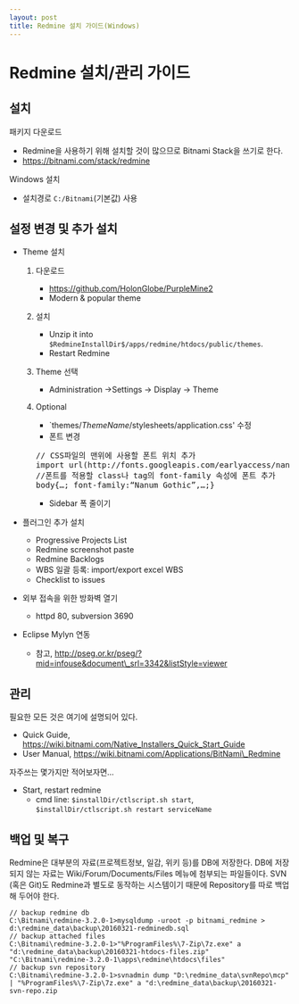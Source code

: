 ```yaml
---
layout: post
title: Redmine 설치 가이드(Windows)
---
```


Redmine 설치/관리 가이드
========================

설치
----

패키지 다운로드

-   Redmine을 사용하기 위해 설치할 것이 많으므로 Bitnami Stack을 쓰기로 한다.
-   ​https://bitnami.com/stack/redmine

Windows 설치

-   설치경로 `C:/Bitnami`(기본값) 사용

설정 변경 및 추가 설치
----------------------

-   Theme 설치
    1.  다운로드
        -   https://github.com/HolonGlobe/PurpleMine2
        -   Modern & popular theme

    2.  설치
        -   Unzip it into `$RedmineInstallDir$/apps/redmine/htdocs/public/themes`.
        -   Restart Redmine

    3.  Theme 선택
        -   Administration ->Settings -> Display -> Theme
    4.  Optional
        - `themes/$ThemeName$/stylesheets/application.css' 수정
        - 폰트 변경
        <pre>
        // CSS파일의 맨위에 사용할 폰트 위치 추가
        import url(http://fonts.googleapis.com/earlyaccess/nanumgothic.css);
        //폰트를 적용할 class나 tag의 font-family 속성에 폰트 추가
        body{…; font-family:“Nanum Gothic”,…;}
        </pre>
        - Sidebar 폭 줄이기

-   플러그인 추가 설치
    -   Progressive Projects List
    -   Redmine screenshot paste
    -   Redmine Backlogs
    -   WBS 일괄 등록: import/export excel WBS
    -   Checklist to issues
-   외부 접속을 위한 방화벽 열기
    -   httpd 80, subversion 3690
-   Eclipse Mylyn 연동
    -   참고, http://pseg.or.kr/pseg/?mid=infouse&document\_srl=3342&listStyle=viewer

관리
----

필요한 모든 것은 여기에 설명되어 있다.

-   Quick Guide, https://wiki.bitnami.com/Native_Installers_Quick_Start_Guide
-   User Manual, https://wiki.bitnami.com/Applications/BitNami\_Redmine

자주쓰는 몇가지만 적어보자면…

-   Start, restart redmine
    -   cmd line: `$installDir/ctlscript.sh start`, `$installDir/ctlscript.sh restart serviceName`

백업 및 복구
------------

Redmine은 대부분의 자료(프로젝트정보, 일감, 위키 등)를 DB에 저장한다.
DB에 저장되지 않는 자료는 Wiki/Forum/Documents/Files 메뉴에 첨부되는 파일들이다.
SVN (혹은 Git)도 Redmine과 별도로 동작하는 시스템이기 때문에 Repository를 따로 백업해 두어야 한다.

    // backup redmine db
    C:\Bitnami\redmine-3.2.0-1>mysqldump -uroot -p bitnami_redmine > d:\redmine_data\backup\20160321-redminedb.sql
    // backup attached files
    C:\Bitnami\redmine-3.2.0-1>"%ProgramFiles%\7-Zip\7z.exe" a "d:\redmine_data\backup\20160321-htdocs-files.zip" "C:\Bitnami\redmine-3.2.0-1\apps\redmine\htdocs\files"
    // backup svn repository
    C:\Bitnami\redmine-3.2.0-1>svnadmin dump "D:\redmine_data\svnRepo\mcp" | "%ProgramFiles%\7-Zip\7z.exe" a "d:\redmine_data\backup\20160321-svn-repo.zip
